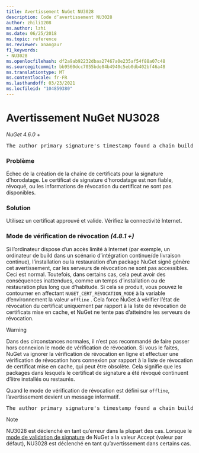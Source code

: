 ```yaml
---
title: Avertissement NuGet NU3028
description: Code d’avertissement NU3028
author: zhili1208
ms.author: lzhi
ms.date: 06/25/2018
ms.topic: reference
ms.reviewer: anangaur
f1_keywords:
- NU3028
ms.openlocfilehash: df2a9ab92232dbaa27467a0e235af54f88a07c48
ms.sourcegitcommit: bb9560dcc7055bde84b4940c5eb0db402bf46a48
ms.translationtype: MT
ms.contentlocale: fr-FR
ms.lasthandoff: 03/23/2021
ms.locfileid: "104859380"
---
```

# <a name="nuget-warning-nu3028"></a>Avertissement NuGet NU3028

*NuGet 4.6.0 +*

<pre>The author primary signature's timestamp found a chain building issue: The revocation function was unable to check revocation because the revocation server could not be reached. For more information, visit https://aka.ms/certificateRevocationMode</pre>

### <a name="issue"></a>Problème
Échec de la création de la chaîne de certificats pour la signature d’horodatage. Le certificat de signature d’horodatage est non fiable, révoqué, ou les informations de révocation du certificat ne sont pas disponibles.

### <a name="solution"></a>Solution
Utilisez un certificat approuvé et valide. Vérifiez la connectivité Internet.

### <a name="revocation-check-mode-481"></a>Mode de vérification de révocation *(4.8.1 +)*
Si l’ordinateur dispose d’un accès limité à Internet (par exemple, un ordinateur de build dans un scénario d’intégration continue/de livraison continue), l’installation ou la restauration d’un package NuGet signé génère cet avertissement, car les serveurs de révocation ne sont pas accessibles. Ceci est normal.
Toutefois, dans certains cas, cela peut avoir des conséquences inattendues, comme un temps d’installation ou de restauration plus long que d’habitude. Si cela se produit, vous pouvez le contourner en affectant `NUGET_CERT_REVOCATION_MODE` à la variable d’environnement la valeur `offline` . Cela force NuGet à vérifier l’état de révocation du certificat uniquement par rapport à la liste de révocation de certificats mise en cache, et NuGet ne tente pas d’atteindre les serveurs de révocation.

> [!Warning]
> Dans des circonstances normales, il n’est pas recommandé de faire passer hors connexion le mode de vérification de révocation. Si vous le faites, NuGet va ignorer la vérification de révocation en ligne et effectuer une vérification de révocation hors connexion par rapport à la liste de révocation de certificat mise en cache, qui peut être obsolète. Cela signifie que les packages dans lesquels le certificat de signature a été révoqué continuent d’être installés ou restaurés.

Quand le mode de vérification de révocation est défini sur `offline`, l’avertissement devient un message informatif.

<pre>The author primary signature's timestamp found a chain building issue: The revocation function was unable to check revocation because the certificate is not available in the cached certificate revocation list and NUGET_CERT_REVOCATION_MODE environment variable has been set to offline. For more information, visit https://aka.ms/certificateRevocationMode.</pre>

> [!Note]
> NU3028 est déclenché en tant qu’erreur dans la plupart des cas. Lorsque le [mode de validation de signature](../../consume-packages/installing-signed-packages.md#configure-package-signature-requirements) de NuGet a la valeur Accept (valeur par défaut), NU3028 est déclenché en tant qu’avertissement dans certains cas.
